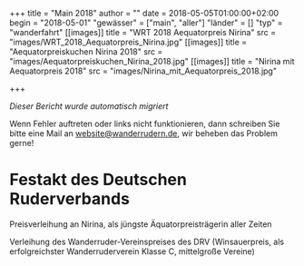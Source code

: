 +++
title = "Main 2018"
author = ""
date = 2018-05-05T01:00:00+02:00
begin = "2018-05-01"
"gewässer" = ["main", "aller"]
"länder" = []
"typ" = "wanderfahrt"
[[images]]
title = "WRT 2018 Aequatorpreis Nirina"
src = "images/WRT_2018_Aequatorpreis_Nirina.jpg"
[[images]]
title = "Aequatorpreiskuchen Nirina 2018"
src = "images/Aequatorpreiskuchen_Nirina_2018.jpg"
[[images]]
title = "Nirina mit Aequatorpreis 2018"
src = "images/Nirina_mit_Aequatorpreis_2018.jpg"

+++


*Dieser Bericht wurde automatisch migriert*

Wenn Fehler auftreten oder links nicht funktionieren, dann schreiben Sie bitte eine Mail an website@wanderrudern.de, wir beheben das Problem gerne!



# Festakt des Deutschen Ruderverbands


Preisverleihung an Nirina, als jüngste Äquatorpreisträgerin aller Zeiten

Verleihung des Wanderruder-Vereinspreises des DRV (Winsauerpreis, als erfolgreichster Wanderruderverein Klasse C, mittelgroße Vereine)